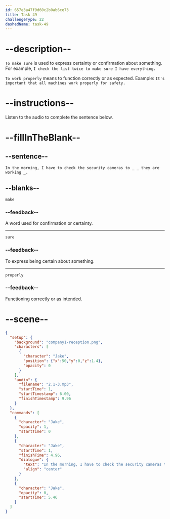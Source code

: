 ```yaml
---
id: 657e3a47f9d60c2b0ab6ce73
title: Task 49
challengeType: 22
dashedName: task-49
---
```


<!-- (audio) Jake: In the morning, I have to check the security cameras to make sure they are working properly. -->


# --description--

`To make sure` is used to express certainty or confirmation about something. 
For example, `I check the list twice to make sure I have everything.` 

`To work properly` means to function correctly or as expected. 
Example: `It's important that all machines work properly for safety.`

# --instructions--

Listen to the audio to complete the sentence below.

# --fillInTheBlank--

## --sentence--

`In the morning, I have to check the security cameras to _ _ they are working _.`

## --blanks--

`make`

### --feedback--

A word used for confirmation or certainty.

---

`sure`

### --feedback--

To express being certain about something.

---

`properly`

### --feedback--

Functioning correctly or as intended.

# --scene--

```json
{
  "setup": {
    "background": "company1-reception.png",
    "characters": [
      {
        "character": "Jake",
        "position": {"x":50,"y":0,"z":1.4},
        "opacity": 0
      }
    ],
    "audio": {
      "filename": "2.1-3.mp3",
      "startTime": 1,
      "startTimestamp": 6.00,
      "finishTimestamp": 9.96
    }
  },
  "commands": [
    {
      "character": "Jake",
      "opacity": 1,
      "startTime": 0
    },
    {
      "character": "Jake",
      "startTime": 1,
      "finishTime": 4.96,
      "dialogue": {
        "text": "In the morning, I have to check the security cameras to make sure they are working properly.",
        "align": "center"
      }
    },
    {
      "character": "Jake",
      "opacity": 0,
      "startTime": 5.46
    }
  ]
}
```
